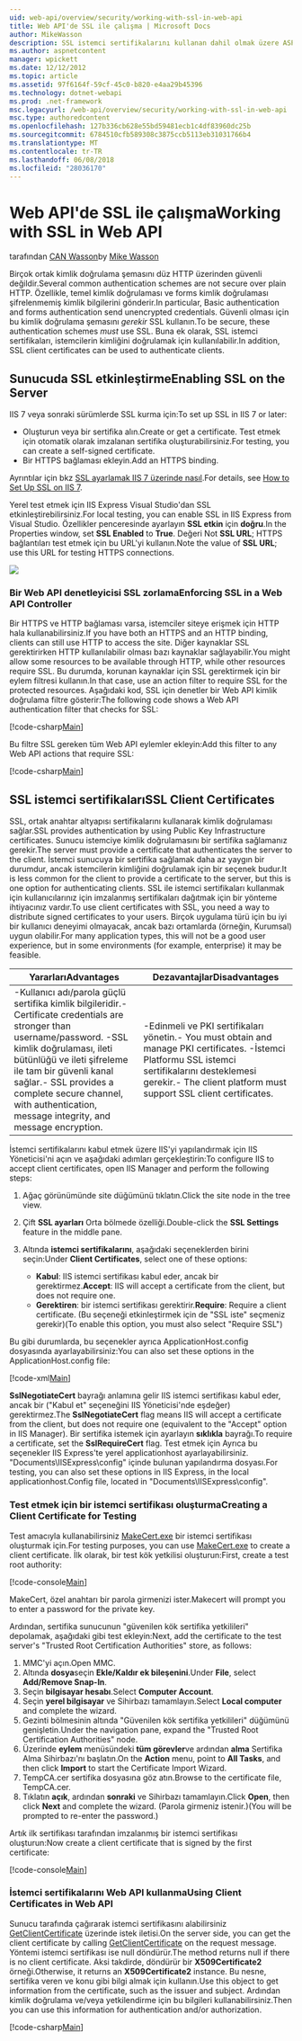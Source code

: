 ```yaml
---
uid: web-api/overview/security/working-with-ssl-in-web-api
title: Web API'de SSL ile çalışma | Microsoft Docs
author: MikeWasson
description: SSL istemci sertifikalarını kullanan dahil olmak üzere ASP.NET Web API ile SSL kullanmayı gösterir.
ms.author: aspnetcontent
manager: wpickett
ms.date: 12/12/2012
ms.topic: article
ms.assetid: 97f6164f-59cf-45c0-b820-e4aa29b45396
ms.technology: dotnet-webapi
ms.prod: .net-framework
msc.legacyurl: /web-api/overview/security/working-with-ssl-in-web-api
msc.type: authoredcontent
ms.openlocfilehash: 127b336cb628e55bd59481ecb1c4df83960dc25b
ms.sourcegitcommit: 6784510cfb589308c3875ccb5113eb31031766b4
ms.translationtype: MT
ms.contentlocale: tr-TR
ms.lasthandoff: 06/08/2018
ms.locfileid: "28036170"
---
```

<a name="working-with-ssl-in-web-api"></a><span data-ttu-id="2d664-103">Web API'de SSL ile çalışma</span><span class="sxs-lookup"><span data-stu-id="2d664-103">Working with SSL in Web API</span></span>
====================
<span data-ttu-id="2d664-104">tarafından [CAN Wasson](https://github.com/MikeWasson)</span><span class="sxs-lookup"><span data-stu-id="2d664-104">by [Mike Wasson](https://github.com/MikeWasson)</span></span>

<span data-ttu-id="2d664-105">Birçok ortak kimlik doğrulama şemasını düz HTTP üzerinden güvenli değildir.</span><span class="sxs-lookup"><span data-stu-id="2d664-105">Several common authentication schemes are not secure over plain HTTP.</span></span> <span data-ttu-id="2d664-106">Özellikle, temel kimlik doğrulaması ve forms kimlik doğrulaması şifrelenmemiş kimlik bilgilerini gönderir.</span><span class="sxs-lookup"><span data-stu-id="2d664-106">In particular, Basic authentication and forms authentication send unencrypted credentials.</span></span> <span data-ttu-id="2d664-107">Güvenli olması için bu kimlik doğrulama şemasını *gerekir* SSL kullanın.</span><span class="sxs-lookup"><span data-stu-id="2d664-107">To be secure, these authentication schemes *must* use SSL.</span></span> <span data-ttu-id="2d664-108">Buna ek olarak, SSL istemci sertifikaları, istemcilerin kimliğini doğrulamak için kullanılabilir.</span><span class="sxs-lookup"><span data-stu-id="2d664-108">In addition, SSL client certificates can be used to authenticate clients.</span></span>

## <a name="enabling-ssl-on-the-server"></a><span data-ttu-id="2d664-109">Sunucuda SSL etkinleştirme</span><span class="sxs-lookup"><span data-stu-id="2d664-109">Enabling SSL on the Server</span></span>

<span data-ttu-id="2d664-110">IIS 7 veya sonraki sürümlerde SSL kurma için:</span><span class="sxs-lookup"><span data-stu-id="2d664-110">To set up SSL in IIS 7 or later:</span></span>

- <span data-ttu-id="2d664-111">Oluşturun veya bir sertifika alın.</span><span class="sxs-lookup"><span data-stu-id="2d664-111">Create or get a certificate.</span></span> <span data-ttu-id="2d664-112">Test etmek için otomatik olarak imzalanan sertifika oluşturabilirsiniz.</span><span class="sxs-lookup"><span data-stu-id="2d664-112">For testing, you can create a self-signed certificate.</span></span>
- <span data-ttu-id="2d664-113">Bir HTTPS bağlaması ekleyin.</span><span class="sxs-lookup"><span data-stu-id="2d664-113">Add an HTTPS binding.</span></span>

<span data-ttu-id="2d664-114">Ayrıntılar için bkz [SSL ayarlamak IIS 7 üzerinde nasıl](https://www.iis.net/learn/manage/configuring-security/how-to-set-up-ssl-on-iis).</span><span class="sxs-lookup"><span data-stu-id="2d664-114">For details, see [How to Set Up SSL on IIS 7](https://www.iis.net/learn/manage/configuring-security/how-to-set-up-ssl-on-iis).</span></span>

<span data-ttu-id="2d664-115">Yerel test etmek için IIS Express Visual Studio'dan SSL etkinleştirebilirsiniz.</span><span class="sxs-lookup"><span data-stu-id="2d664-115">For local testing, you can enable SSL in IIS Express from Visual Studio.</span></span> <span data-ttu-id="2d664-116">Özellikler penceresinde ayarlayın **SSL etkin** için **doğru**.</span><span class="sxs-lookup"><span data-stu-id="2d664-116">In the Properties window, set **SSL Enabled** to **True**.</span></span> <span data-ttu-id="2d664-117">Değeri Not **SSL URL**; HTTPS bağlantıları test etmek için bu URL'yi kullanın.</span><span class="sxs-lookup"><span data-stu-id="2d664-117">Note the value of **SSL URL**; use this URL for testing HTTPS connections.</span></span>

![](working-with-ssl-in-web-api/_static/image1.png)

### <a name="enforcing-ssl-in-a-web-api-controller"></a><span data-ttu-id="2d664-118">Bir Web API denetleyicisi SSL zorlama</span><span class="sxs-lookup"><span data-stu-id="2d664-118">Enforcing SSL in a Web API Controller</span></span>

<span data-ttu-id="2d664-119">Bir HTTPS ve HTTP bağlaması varsa, istemciler siteye erişmek için HTTP hala kullanabilirsiniz.</span><span class="sxs-lookup"><span data-stu-id="2d664-119">If you have both an HTTPS and an HTTP binding, clients can still use HTTP to access the site.</span></span> <span data-ttu-id="2d664-120">Diğer kaynaklar SSL gerektirirken HTTP kullanılabilir olması bazı kaynaklar sağlayabilir.</span><span class="sxs-lookup"><span data-stu-id="2d664-120">You might allow some resources to be available through HTTP, while other resources require SSL.</span></span> <span data-ttu-id="2d664-121">Bu durumda, korunan kaynaklar için SSL gerektirmek için bir eylem filtresi kullanın.</span><span class="sxs-lookup"><span data-stu-id="2d664-121">In that case, use an action filter to require SSL for the protected resources.</span></span> <span data-ttu-id="2d664-122">Aşağıdaki kod, SSL için denetler bir Web API kimlik doğrulama filtre gösterir:</span><span class="sxs-lookup"><span data-stu-id="2d664-122">The following code shows a Web API authentication filter that checks for SSL:</span></span>

[!code-csharp[Main](working-with-ssl-in-web-api/samples/sample1.cs)]

<span data-ttu-id="2d664-123">Bu filtre SSL gereken tüm Web API eylemler ekleyin:</span><span class="sxs-lookup"><span data-stu-id="2d664-123">Add this filter to any Web API actions that require SSL:</span></span>

[!code-csharp[Main](working-with-ssl-in-web-api/samples/sample2.cs)]

## <a name="ssl-client-certificates"></a><span data-ttu-id="2d664-124">SSL istemci sertifikaları</span><span class="sxs-lookup"><span data-stu-id="2d664-124">SSL Client Certificates</span></span>

<span data-ttu-id="2d664-125">SSL, ortak anahtar altyapısı sertifikalarını kullanarak kimlik doğrulaması sağlar.</span><span class="sxs-lookup"><span data-stu-id="2d664-125">SSL provides authentication by using Public Key Infrastructure certificates.</span></span> <span data-ttu-id="2d664-126">Sunucu istemciye kimlik doğrulamasını bir sertifika sağlamanız gerekir.</span><span class="sxs-lookup"><span data-stu-id="2d664-126">The server must provide a certificate that authenticates the server to the client.</span></span> <span data-ttu-id="2d664-127">İstemci sunucuya bir sertifika sağlamak daha az yaygın bir durumdur, ancak istemcilerin kimliğini doğrulamak için bir seçenek budur.</span><span class="sxs-lookup"><span data-stu-id="2d664-127">It is less common for the client to provide a certificate to the server, but this is one option for authenticating clients.</span></span> <span data-ttu-id="2d664-128">SSL ile istemci sertifikaları kullanmak için kullanıcılarınız için imzalanmış sertifikaları dağıtmak için bir yönteme ihtiyacınız vardır.</span><span class="sxs-lookup"><span data-stu-id="2d664-128">To use client certificates with SSL, you need a way to distribute signed certificates to your users.</span></span> <span data-ttu-id="2d664-129">Birçok uygulama türü için bu iyi bir kullanıcı deneyimi olmayacak, ancak bazı ortamlarda (örneğin, Kurumsal) uygun olabilir.</span><span class="sxs-lookup"><span data-stu-id="2d664-129">For many application types, this will not be a good user experience, but in some environments (for example, enterprise) it may be feasible.</span></span>

| <span data-ttu-id="2d664-130">Yararları</span><span class="sxs-lookup"><span data-stu-id="2d664-130">Advantages</span></span> | <span data-ttu-id="2d664-131">Dezavantajlar</span><span class="sxs-lookup"><span data-stu-id="2d664-131">Disadvantages</span></span> |
| --- | --- |
| <span data-ttu-id="2d664-132">-Kullanıcı adı/parola güçlü sertifika kimlik bilgileridir.</span><span class="sxs-lookup"><span data-stu-id="2d664-132">- Certificate credentials are stronger than username/password.</span></span> <span data-ttu-id="2d664-133">-SSL kimlik doğrulaması, ileti bütünlüğü ve ileti şifreleme ile tam bir güvenli kanal sağlar.</span><span class="sxs-lookup"><span data-stu-id="2d664-133">- SSL provides a complete secure channel, with authentication, message integrity, and message encryption.</span></span> | <span data-ttu-id="2d664-134">-Edinmeli ve PKI sertifikaları yönetin.</span><span class="sxs-lookup"><span data-stu-id="2d664-134">- You must obtain and manage PKI certificates.</span></span> <span data-ttu-id="2d664-135">-İstemci Platformu SSL istemci sertifikalarını desteklemesi gerekir.</span><span class="sxs-lookup"><span data-stu-id="2d664-135">- The client platform must support SSL client certificates.</span></span> |

<span data-ttu-id="2d664-136">İstemci sertifikalarını kabul etmek üzere IIS'yi yapılandırmak için IIS Yöneticisi'ni açın ve aşağıdaki adımları gerçekleştirin:</span><span class="sxs-lookup"><span data-stu-id="2d664-136">To configure IIS to accept client certificates, open IIS Manager and perform the following steps:</span></span>

1. <span data-ttu-id="2d664-137">Ağaç görünümünde site düğümünü tıklatın.</span><span class="sxs-lookup"><span data-stu-id="2d664-137">Click the site node in the tree view.</span></span>
2. <span data-ttu-id="2d664-138">Çift **SSL ayarları** Orta bölmede özelliği.</span><span class="sxs-lookup"><span data-stu-id="2d664-138">Double-click the **SSL Settings** feature in the middle pane.</span></span>
3. <span data-ttu-id="2d664-139">Altında **istemci sertifikalarını**, aşağıdaki seçeneklerden birini seçin:</span><span class="sxs-lookup"><span data-stu-id="2d664-139">Under **Client Certificates**, select one of these options:</span></span> 

    - <span data-ttu-id="2d664-140">**Kabul**: IIS istemci sertifikası kabul eder, ancak bir gerektirmez.</span><span class="sxs-lookup"><span data-stu-id="2d664-140">**Accept**: IIS will accept a certificate from the client, but does not require one.</span></span>
    - <span data-ttu-id="2d664-141">**Gerektiren**: bir istemci sertifikası gerektirir.</span><span class="sxs-lookup"><span data-stu-id="2d664-141">**Require**: Require a client certificate.</span></span> <span data-ttu-id="2d664-142">(Bu seçeneği etkinleştirmek için de "SSL iste" seçmeniz gerekir)</span><span class="sxs-lookup"><span data-stu-id="2d664-142">(To enable this option, you must also select "Require SSL")</span></span>

<span data-ttu-id="2d664-143">Bu gibi durumlarda, bu seçenekler ayrıca ApplicationHost.config dosyasında ayarlayabilirsiniz:</span><span class="sxs-lookup"><span data-stu-id="2d664-143">You can also set these options in the ApplicationHost.config file:</span></span>

[!code-xml[Main](working-with-ssl-in-web-api/samples/sample3.xml)]

<span data-ttu-id="2d664-144">**SslNegotiateCert** bayrağı anlamına gelir IIS istemci sertifikası kabul eder, ancak bir ("Kabul et" seçeneğini IIS Yöneticisi'nde eşdeğer) gerektirmez.</span><span class="sxs-lookup"><span data-stu-id="2d664-144">The **SslNegotiateCert** flag means IIS will accept a certificate from the client, but does not require one (equivalent to the "Accept" option in IIS Manager).</span></span> <span data-ttu-id="2d664-145">Bir sertifika istemek için ayarlayın **sıklıkla** bayrağı.</span><span class="sxs-lookup"><span data-stu-id="2d664-145">To require a certificate, set the **SslRequireCert** flag.</span></span> <span data-ttu-id="2d664-146">Test etmek için Ayrıca bu seçenekler IIS Express'te yerel applicationhost ayarlayabilirsiniz. "Documents\IISExpress\config" içinde bulunan yapılandırma dosyası.</span><span class="sxs-lookup"><span data-stu-id="2d664-146">For testing, you can also set these options in IIS Express, in the local applicationhost.Config file, located in "Documents\IISExpress\config".</span></span>

### <a name="creating-a-client-certificate-for-testing"></a><span data-ttu-id="2d664-147">Test etmek için bir istemci sertifikası oluşturma</span><span class="sxs-lookup"><span data-stu-id="2d664-147">Creating a Client Certificate for Testing</span></span>

<span data-ttu-id="2d664-148">Test amacıyla kullanabilirsiniz [MakeCert.exe](https://msdn.microsoft.com/library/bfsktky3.aspx) bir istemci sertifikası oluşturmak için.</span><span class="sxs-lookup"><span data-stu-id="2d664-148">For testing purposes, you can use [MakeCert.exe](https://msdn.microsoft.com/library/bfsktky3.aspx) to create a client certificate.</span></span> <span data-ttu-id="2d664-149">İlk olarak, bir test kök yetkilisi oluşturun:</span><span class="sxs-lookup"><span data-stu-id="2d664-149">First, create a test root authority:</span></span>

[!code-console[Main](working-with-ssl-in-web-api/samples/sample4.cmd)]

<span data-ttu-id="2d664-150">MakeCert, özel anahtarı bir parola girmenizi ister.</span><span class="sxs-lookup"><span data-stu-id="2d664-150">Makecert will prompt you to enter a password for the private key.</span></span>

<span data-ttu-id="2d664-151">Ardından, sertifika sunucunun "güvenilen kök sertifika yetkilileri" depolamak, aşağıdaki gibi test ekleyin:</span><span class="sxs-lookup"><span data-stu-id="2d664-151">Next, add the certificate to the test server's "Trusted Root Certification Authorities" store, as follows:</span></span>

1. <span data-ttu-id="2d664-152">MMC'yi açın.</span><span class="sxs-lookup"><span data-stu-id="2d664-152">Open MMC.</span></span>
2. <span data-ttu-id="2d664-153">Altında **dosya**seçin **Ekle/Kaldır ek bileşenini**.</span><span class="sxs-lookup"><span data-stu-id="2d664-153">Under **File**, select **Add/Remove Snap-In**.</span></span>
3. <span data-ttu-id="2d664-154">Seçin **bilgisayar hesabı**.</span><span class="sxs-lookup"><span data-stu-id="2d664-154">Select **Computer Account**.</span></span>
4. <span data-ttu-id="2d664-155">Seçin **yerel bilgisayar** ve Sihirbazı tamamlayın.</span><span class="sxs-lookup"><span data-stu-id="2d664-155">Select **Local computer** and complete the wizard.</span></span>
5. <span data-ttu-id="2d664-156">Gezinti bölmesinin altında "Güvenilen kök sertifika yetkilileri" düğümünü genişletin.</span><span class="sxs-lookup"><span data-stu-id="2d664-156">Under the navigation pane, expand the "Trusted Root Certification Authorities" node.</span></span>
6. <span data-ttu-id="2d664-157">Üzerinde **eylem** menüsündeki **tüm görevler**ve ardından **alma** Sertifika Alma Sihirbazı'nı başlatın.</span><span class="sxs-lookup"><span data-stu-id="2d664-157">On the **Action** menu, point to **All Tasks**, and then click **Import** to start the Certificate Import Wizard.</span></span>
7. <span data-ttu-id="2d664-158">TempCA.cer sertifika dosyasına göz atın.</span><span class="sxs-lookup"><span data-stu-id="2d664-158">Browse to the certificate file, TempCA.cer.</span></span>
8. <span data-ttu-id="2d664-159">Tıklatın **açık**, ardından **sonraki** ve Sihirbazı tamamlayın.</span><span class="sxs-lookup"><span data-stu-id="2d664-159">Click **Open**, then click **Next** and complete the wizard.</span></span> <span data-ttu-id="2d664-160">(Parola girmeniz istenir.)</span><span class="sxs-lookup"><span data-stu-id="2d664-160">(You will be prompted to re-enter the password.)</span></span>

<span data-ttu-id="2d664-161">Artık ilk sertifikası tarafından imzalanmış bir istemci sertifikası oluşturun:</span><span class="sxs-lookup"><span data-stu-id="2d664-161">Now create a client certificate that is signed by the first certificate:</span></span>

[!code-console[Main](working-with-ssl-in-web-api/samples/sample5.cmd)]

### <a name="using-client-certificates-in-web-api"></a><span data-ttu-id="2d664-162">İstemci sertifikalarını Web API kullanma</span><span class="sxs-lookup"><span data-stu-id="2d664-162">Using Client Certificates in Web API</span></span>

<span data-ttu-id="2d664-163">Sunucu tarafında çağırarak istemci sertifikasını alabilirsiniz [GetClientCertificate](https://msdn.microsoft.com/library/system.net.http.httprequestmessageextensions.getclientcertificate.aspx) üzerinde istek iletisi.</span><span class="sxs-lookup"><span data-stu-id="2d664-163">On the server side, you can get the client certificate by calling [GetClientCertificate](https://msdn.microsoft.com/library/system.net.http.httprequestmessageextensions.getclientcertificate.aspx) on the request message.</span></span> <span data-ttu-id="2d664-164">Yöntemi istemci sertifikası ise null döndürür.</span><span class="sxs-lookup"><span data-stu-id="2d664-164">The method returns null if there is no client certificate.</span></span> <span data-ttu-id="2d664-165">Aksi takdirde, döndürür bir **X509Certificate2** örneği.</span><span class="sxs-lookup"><span data-stu-id="2d664-165">Otherwise, it returns an **X509Certificate2** instance.</span></span> <span data-ttu-id="2d664-166">Bu nesne, sertifika veren ve konu gibi bilgi almak için kullanın.</span><span class="sxs-lookup"><span data-stu-id="2d664-166">Use this object to get information from the certificate, such as the issuer and subject.</span></span> <span data-ttu-id="2d664-167">Ardından kimlik doğrulama ve/veya yetkilendirme için bu bilgileri kullanabilirsiniz.</span><span class="sxs-lookup"><span data-stu-id="2d664-167">Then you can use this information for authentication and/or authorization.</span></span>

[!code-csharp[Main](working-with-ssl-in-web-api/samples/sample6.cs)]
